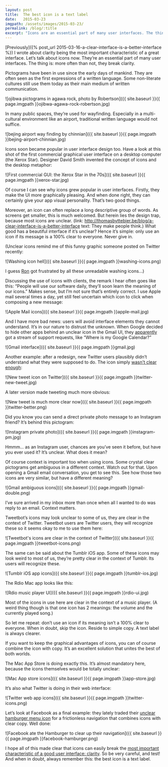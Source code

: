 ```yaml
---
layout: post
title:  The best icon is a text label
date:   2015-03-23
imgpath: /assets/images/2015-03-23/
permalink: /blog/:title
excerpt: "Icons are an essential part of many user interfaces. The thing is: more often than not, they break clarity. Just replace them by a text label. Or an icon plus label."
---
```


[Previously]({% post_url 2015-03-16-a-clear-interface-is-a-better-interface %}) I wrote about clarity being the most important characteristic of a great interface. Let’s talk about icons now. They’re an essential part of many user interfaces. The thing is: more often than not, they break clarity.

Pictograms have been in use since the early days of mankind. They are often seen as the first expressions of a written language. Some non-literate cultures still use them today as their main medium of written communication.

![ojibwa pictograms in agawa rock, photo by Robertson]({{ site.baseurl }}{{ page.imgpath }}ojibwa-agawa-rock-robertson.jpg)

In many public spaces, they’re used for wayfinding. Especially in a multi-cultural environment like an airport, traditional written language would not suffice.

![bejing airport way finding by chinnian]({{ site.baseurl }}{{ page.imgpath }}bejing-airport-chinnian.jpg)

Icons soon became popular in user interface design too. Have a look at this shot of the first commercial graphical user interface on a desktop computer (the Xerox Star). Designer David Smith invented the concept of icons and the desktop metaphor:

![First commercial GUI: the Xerox Star in the 70s]({{ site.baseurl }}{{ page.imgpath }}xerox-star.jpg)

Of course I can see why icons grew popular in user interfaces. Firstly, they make the UI more graphically pleasing. And when done right, they can certainly give your app visual personality. That’s two good things.

Moreover, an icon can often replace a long descriptive group of words. As screens get smaller, this is much welcomed. But herein lies the design trap, because most icons are unclear. (link: http://thomasbyttebier.be/blog/a-clear-interface-is-a-better-interface text: They make people think.) What good has a beautiful interface if it’s unclear? Hence it’s simple: only use an icon if its message is a 100% clear to everyone. Never give in.

(Unclear icons remind me of this funny graphic someone posted on Twitter recently:

![Washing icon hell]({{ site.baseurl }}{{ page.imgpath }}washing-icons.png)

I guess [Ron](https://twitter.com/TechnicallyRon/status/570965607971209216) got frustrated by all these unreadable washing icons…)

Discussing the use of icons with clients, the remark I hear often goes like this: “People will use our software daily, they’ll soon learn the meaning of our icons.” Makes sense, but I’m not sure that’s entirely correct. I use Apple mail several times a day, yet still feel uncertain which icon to click when composing a new message:

![Apple Mail icons]({{ site.baseurl }}{{ page.imgpath }}apple-mail.jpg)

And I have more bad news: users will avoid interface elements they cannot understand. It’s in our nature to distrust the unknown. When Google decided to hide other apps behind an unclear icon in the Gmail UI, they [apparently](http://99designs.com/designer-blog/2014/01/15/7-unbreakable-laws-of-user-interface-design/) got a stream of support requests, like “Where is my Google Calendar?”

![Gmail interface]({{ site.baseurl }}{{ page.imgpath }}gmail.jpg)

Another example: after a redesign, new Twitter users plausibly didn’t understand what they were supposed to do. The icon simply [wasn't clear enough](http://99designs.com/designer-blog/2014/01/15/7-unbreakable-laws-of-user-interface-design/):

![New tweet icon on Twitter]({{ site.baseurl }}{{ page.imgpath }}twitter-new-tweet.jpg)

A later version made tweeting much more obvious:

![New tweet is much more clear now]({{ site.baseurl }}{{ page.imgpath }}twitter-better.png)

Did you know you can send a direct private photo message to an Instagram friend? It’s behind this pictogram:

![Instagram private photo]({{ site.baseurl }}{{ page.imgpath }}instagram-pm.jpg)

Hmmm… as an Instagram user, chances are you’ve seen it before, but have you ever used it? It’s unclear. What does it mean?

Of course context is important too when using icons. Some crystal clear pictograms get ambiguous in a different context. Watch out for that. Upon opening a Gmail email conversation, you get to see this. See how those two icons are very similar, but have a different meaning?

![Gmail ambiguous icons]({{ site.baseurl }}{{ page.imgpath }}gmail-double.png)

I’ve sure arrived in my inbox more than once when all I wanted to do was reply to an email. Context matters.

Tweetbot’s icons may look unclear to some of us, they are clear in the context of Twitter. Tweetbot users are Twitter users, they will recognize these so it seems okay to me to use them here:

![Tweetbot's icons are clear in the context of Twitter]({{ site.baseurl }}{{ page.imgpath }}tweetbot-icons.png)

The same can be said about the Tumblr iOS app. Some of these icons may look weird to most of us, they’re pretty clear in the context of Tumblr. Its users will recognize these.

![Tumblr iOS app icons]({{ site.baseurl }}{{ page.imgpath }}tumblr-ios.jpg)

The Rdio Mac app looks like this:

![Rdio music player UI]({{ site.baseurl }}{{ page.imgpath }}rdio-ui.jpg)

Most of the icons in use here are clear in the context of a music player. (A weird thing though is that one icon has 2 meanings: the volume and the currently played song.)

So let me repeat: don’t use an icon if its meaning isn’t a 100% clear to everyone. When in doubt, skip the icon. Reside to simple copy. A text label is always clearer.

If you want to keep the graphical advantages of icons, you can of course combine the icon with copy. It’s an excellent solution that unites the best of both worlds.

The Mac App Store is doing exactly this. It’s almost mandatory here, because the icons themselves would be totally unclear:

![Mac App store icons]({{ site.baseurl }}{{ page.imgpath }}app-store.jpg)

It’s also what Twitter is doing in their web interface:

![Twitter web app icons]({{ site.baseurl }}{{ page.imgpath }}twitter-icons.png)

Let’s look at Facebook as a final example: they lately traded their [unclear hamburger menu icon](http://exisweb.net/menu-eats-hamburger) for a frictionless navigation that combines icons with clear copy. Well done:

![Facebook ate the Hamburger to clear up their navigation]({{ site.baseurl }}{{ page.imgpath }}facebook-hamburger.png)

I hope all of this made clear that icons can easily break the [most important characteristic of a good user interface: clarity](http://thomasbyttebier.be/blog/a-clear-interface-is-a-better-interface). So be very careful, and test! And when in doubt, always remember this: the best icon is a text label.
